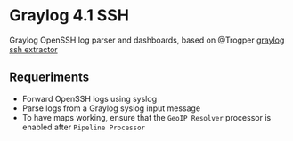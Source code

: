 # Graylog 4.1 SSH
Graylog OpenSSH log parser and dashboards, based on @Trogper [graylog ssh extractor](https://github.com/trogper/graylog-ssh-extractor)

## Requeriments
* Forward OpenSSH logs using syslog
* Parse logs from a Graylog syslog input message
* To have maps working, ensure that the `GeoIP Resolver` processor is enabled after `Pipeline Processor`

